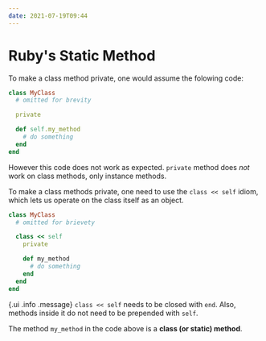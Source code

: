```yaml
---
date: 2021-07-19T09:44
---
```


# Ruby's Static Method

To make a class method private, one would assume the folowing code:

```ruby
class MyClass
  # omitted for brevity

  private

  def self.my_method
    # do something
  end
end
```

However this code does not work as expected. `private` method does _not_
work on class methods, only instance methods.

To make a class methods private, one need to use the `class << self` idiom,
which lets us operate on the class itself as an object.

```ruby
class MyClass
  # omitted for brievety

  class << self
    private

    def my_method
      # do something
    end
  end
end
```

{.ui .info .message}
`class << self` needs to be closed with `end`. Also, methods inside it do
not need to be prepended with `self`.

The method `my_method` in the code above is a **class (or static) method**.
